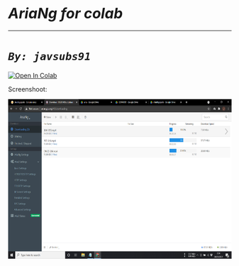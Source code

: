 # <font size=6>*AriaNg for colab*</font>

---



# *`By: javsubs91`*

<a href="https://colab.research.google.com/github/javsubs91/AriaNg-for-Colab/blob/master/AriaNg%20for%20colab.ipynb" target="_parent"><img src="https://colab.research.google.com/assets/colab-badge.svg" alt="Open In Colab"/></a>

Screenshoot:


<img src="https://github.com/javsubs91/AriaNg/blob/main/Screenshot%20(349).png?raw=true" height="360px" align="left"></a>

